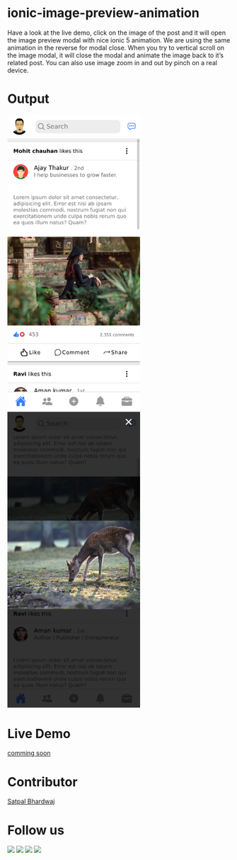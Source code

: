 # ionic-image-preview-animation
Have a look at the live demo, click on the image of the post and it will open the image preview modal with nice ionic 5 animation. We are using the same animation in the reverse for modal close.   When you try to vertical scroll on the image modal, it will close the modal and animate the image back to it’s related post.  You can also use image zoom in and out by pinch on a real device.

# Output
<img src="post-listing.png" width="300px"> <img src="image-preview.png" width="300px">

# Live Demo
[comming soon](https://sbsharma.com/)

# Contributor
[Satpal Bhardwaj](https://sbsharma.com/ionic/)

# Follow us
<a target="_blank" href="https://www.facebook.com/Sbsharma-2798360506847821"><img src="https://img.shields.io/badge/Facebook-1877F2?style=for-the-badge&logo=facebook&logoColor=white"></a>
<a target="_blank" href="https://twitter.com/Ss101Bhardwaj"><img src="https://img.shields.io/badge/Twitter-1DA1F2?style=for-the-badge&logo=twitter&logoColor=white"></a>
<a target="_blank" href="https://www.linkedin.com/in/satpal-bhardwaj-5a76b4134"><img src="https://img.shields.io/badge/LinkedIn-0077B5?style=for-the-badge&logo=linkedin&logoColor=white"></a>
<a target="_blank" href="https://codepen.io/sb_sharma"><img src="https://img.shields.io/badge/Codepen-000000?style=for-the-badge&logo=codepen&logoColor=white"></a>
